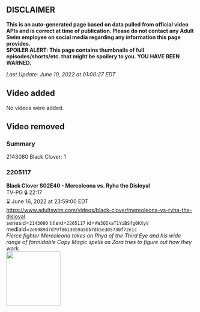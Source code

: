 ## DISCLAIMER
**This is an auto-generated page based on data pulled from official video APIs and is correct at time of publication. Please do not contact any Adult Swim employee on social media regarding any information this page provides.**  
**SPOILER ALERT: This page contains thumbnails of full episodes/shorts/etc. that might be spoilery to you. YOU HAVE BEEN WARNED.**  

_Last Update: June 10, 2022 at 01:00:27 EDT_
## Video added
No videos were added.  
## Video removed
### Summary
2143080 Black Clover: 1  
### 2205117
**Black Clover S02E40 - Mereoleona vs. Ryha the Disloyal**  
TV-PG 🔒 22:17  
⌛ June 16, 2022 at 23:59:00 EDT  
https://www.adultswim.com/videos/black-clover/mereoleona-vs-ryha-the-disloyal  
seriesid=`2143080` titleid=`2205117` id=`AW3QIkaT1YiBSfg0KXyV` mediaid=`2e0989d7d79f86130b9a50b7db5e305730f72e1c`  
_Fierce fighter Mereoleona takes on Rhya of the Third Eye and his wide range of formidable Copy Magic spells as Zora tries to figure out how they work._  
<a href="https://media.cdn.adultswim.com/uploads/20191016/thumbnails/2_191016102228-blackclover_091.jpg"><img src="https://media.cdn.adultswim.com/uploads/20191016/thumbnails/2_191016102228-blackclover_091.jpg" height="144px" /></a>
